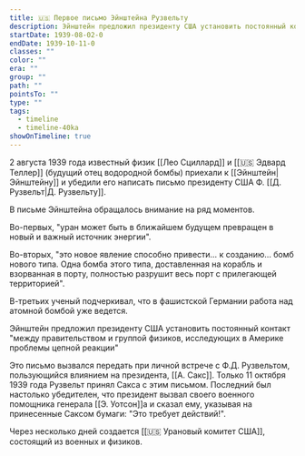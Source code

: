 ```yaml
---
title: 🇺🇸 Первое письмо Эйнштейна Рузвельту
description: Эйнштейн предложил президенту США установить постоянный контакт "между правительством и группой физиков, исследующих в Америке проблемы цепной реакции"
startDate: 1939-08-02-0
endDate: 1939-10-11-0
classes: ""
color: ""
era: ""
group: ""
path: ""
pointsTo: ""
type: ""
tags:
  - timeline
  - timeline-40ka
showOnTimeline: true
---
```


2 августа 1939 года известный физик [[Лео Сциллард]] и [[🇺🇸 Эдвард Теллер]] (будущий отец водородной бомбы) приехали к [[Эйнштейн|Эйнштейну]] и убедили его написать письмо президенту США Ф. [[Д. Рузвельт|Д. Рузвельту]].

В письме Эйнштейна обращалось внимание на ряд моментов.

Во-первых, "уран может быть в ближайшем будущем превращен в новый и важный источник энергии".

Во-вторых, "это новое явление способно привести… к созданию… бомб нового типа. Одна бомба этого типа, доставленная на корабль и взорванная в порту, полностью разрушит весь порт с прилегающей территорией".

В-третьих ученый подчеркивал, что в фашистской Германии работа над атомной бомбой уже ведется.

Эйнштейн предложил президенту США установить постоянный контакт "между правительством и группой физиков, исследующих в Америке проблемы цепной реакции"

Это письмо вызвался передать при личной встрече с Ф.Д. Рузвельтом, пользующийся влиянием на президента, [[А. Сакс]]. Только 11 октября 1939 года Рузвельт принял Сакса с этим письмом. Последний был настолько убедителен, что президент вызвал своего военного помощника генерала [[Э. Уотсон]]а и сказал ему, указывая на принесенные Саксом бумаги: "Это требует действий!".

Через несколько дней создается [[🇺🇸 Урановый комитет США]], состоящий из военных и физиков.